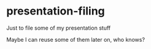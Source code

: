 # presentation-filing
Just to file some of my presentation stuff
  
Maybe I can reuse some of them later on, who knows?
